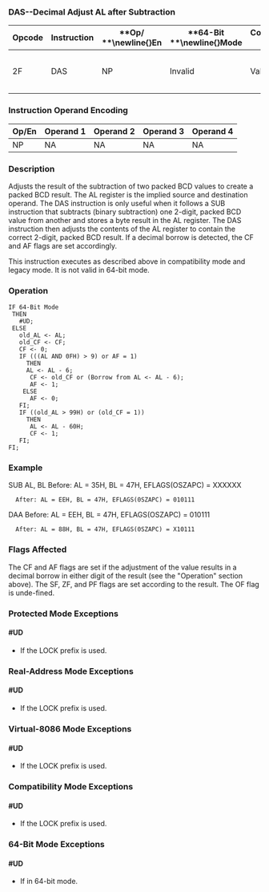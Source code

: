 ### DAS--Decimal Adjust AL after Subtraction


|**Opcode**|**Instruction**|**Op/ **\newline{}**En**|**64-Bit **\newline{}**Mode**|**Compat/**\newline{}**Leg Mode**|**Description**|
|----------|---------------|------------------------|-----------------------------|---------------------------------|---------------|
|2F|DAS|NP|Invalid|Valid|Decimal adjust AL after subtraction.|
### Instruction Operand Encoding


|Op/En|Operand 1|Operand 2|Operand 3|Operand 4|
|-----|---------|---------|---------|---------|
|NP|NA|NA|NA|NA|
### Description


Adjusts the result of the subtraction of two packed BCD values to create a packed BCD result. The AL register is the implied source and destination operand. The DAS instruction is only useful when it follows a SUB instruction that subtracts (binary subtraction) one 2-digit, packed BCD value from another and stores a byte result in the AL register. The DAS instruction then adjusts the contents of the AL register to contain the correct 2-digit, packed BCD result. If a decimal borrow is detected, the CF and AF flags are set accordingly.

This instruction executes as described above in compatibility mode and legacy mode. It is not valid in 64-bit mode.


### Operation

```info-verb
IF 64-Bit Mode
 THEN
   #UD;
 ELSE
   old_AL <- AL;
   old_CF <- CF;
   CF <- 0;
   IF (((AL AND 0FH) > 9) or AF = 1)
     THEN
     AL <- AL - 6;
      CF <- old_CF or (Borrow from AL <- AL - 6);
      AF <- 1;
    ELSE
      AF <- 0;
   FI;
   IF ((old_AL > 99H) or (old_CF = 1))
     THEN
      AL <- AL - 60H;
      CF <- 1;
   FI;
FI;
```
### Example


SUB  AL, BL Before: AL = 35H, BL = 47H, EFLAGS(OSZAPC) = XXXXXX

      After: AL = EEH, BL = 47H, EFLAGS(0SZAPC) = 010111

DAA Before: AL = EEH, BL = 47H, EFLAGS(OSZAPC) = 010111

      After: AL = 88H, BL = 47H, EFLAGS(0SZAPC) = X10111

### Flags Affected


The CF and AF flags are set if the adjustment of the value results in a decimal borrow in either digit of the result (see the "Operation" section above). The SF, ZF, and PF flags are set according to the result. The OF flag is unde-fined.


### Protected Mode Exceptions

#### #UD
* If the LOCK prefix is used.

### Real-Address Mode Exceptions

#### #UD
* If the LOCK prefix is used.

### Virtual-8086 Mode Exceptions

#### #UD
* If the LOCK prefix is used.

### Compatibility Mode Exceptions

#### #UD
* If the LOCK prefix is used.

### 64-Bit Mode Exceptions

#### #UD
* If in 64-bit mode.
